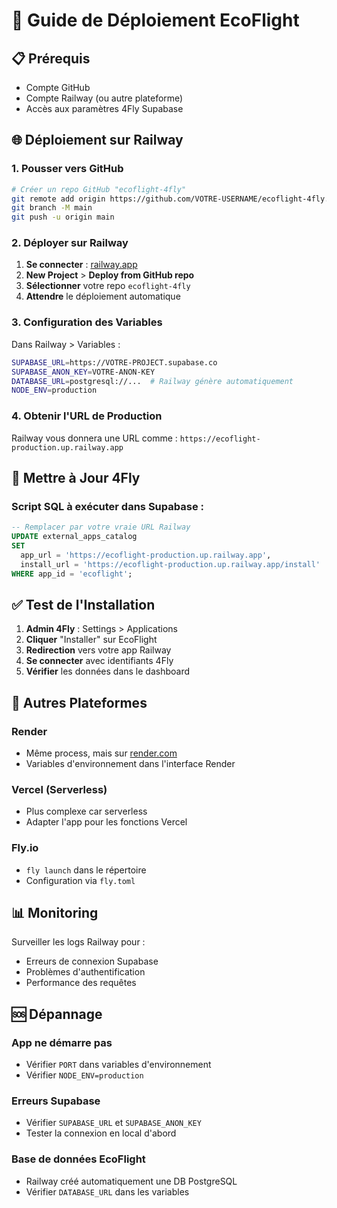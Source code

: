 # 🚀 Guide de Déploiement EcoFlight

## 📋 Prérequis

- Compte GitHub
- Compte Railway (ou autre plateforme)
- Accès aux paramètres 4Fly Supabase

## 🌐 Déploiement sur Railway

### 1. Pousser vers GitHub

```bash
# Créer un repo GitHub "ecoflight-4fly"
git remote add origin https://github.com/VOTRE-USERNAME/ecoflight-4fly.git
git branch -M main
git push -u origin main
```

### 2. Déployer sur Railway

1. **Se connecter** : [railway.app](https://railway.app)
2. **New Project** > **Deploy from GitHub repo**
3. **Sélectionner** votre repo `ecoflight-4fly`
4. **Attendre** le déploiement automatique

### 3. Configuration des Variables

Dans Railway > Variables :

```bash
SUPABASE_URL=https://VOTRE-PROJECT.supabase.co
SUPABASE_ANON_KEY=VOTRE-ANON-KEY
DATABASE_URL=postgresql://...  # Railway génère automatiquement
NODE_ENV=production
```

### 4. Obtenir l'URL de Production

Railway vous donnera une URL comme :
`https://ecoflight-production.up.railway.app`

## 🔄 Mettre à Jour 4Fly

### Script SQL à exécuter dans Supabase :

```sql
-- Remplacer par votre vraie URL Railway
UPDATE external_apps_catalog 
SET 
  app_url = 'https://ecoflight-production.up.railway.app',
  install_url = 'https://ecoflight-production.up.railway.app/install'
WHERE app_id = 'ecoflight';
```

## ✅ Test de l'Installation

1. **Admin 4Fly** : Settings > Applications
2. **Cliquer** "Installer" sur EcoFlight
3. **Redirection** vers votre app Railway
4. **Se connecter** avec identifiants 4Fly
5. **Vérifier** les données dans le dashboard

## 🔧 Autres Plateformes

### Render
- Même process, mais sur [render.com](https://render.com)
- Variables d'environnement dans l'interface Render

### Vercel (Serverless)
- Plus complexe car serverless
- Adapter l'app pour les fonctions Vercel

### Fly.io
- `fly launch` dans le répertoire
- Configuration via `fly.toml`

## 📊 Monitoring

Surveiller les logs Railway pour :
- Erreurs de connexion Supabase
- Problèmes d'authentification
- Performance des requêtes

## 🆘 Dépannage

### App ne démarre pas
- Vérifier `PORT` dans variables d'environnement
- Vérifier `NODE_ENV=production`

### Erreurs Supabase
- Vérifier `SUPABASE_URL` et `SUPABASE_ANON_KEY`
- Tester la connexion en local d'abord

### Base de données EcoFlight
- Railway créé automatiquement une DB PostgreSQL
- Vérifier `DATABASE_URL` dans les variables